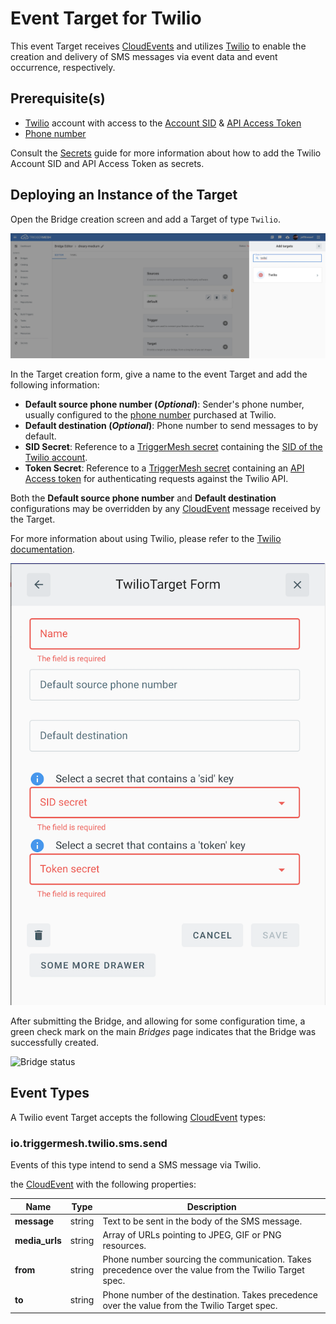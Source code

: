 # Event Target for Twilio

This event Target receives [CloudEvents][ce] and utilizes [Twilio][landing] to enable the creation and delivery of SMS
messages via event data and event occurrence, respectively.

## Prerequisite(s)

- [Twilio][try] account with access to the [Account SID][sid] & [API Access Token][token]
- [Phone number][pn]

Consult the [Secrets](../guides/secrets.md) guide for more information about
how to add the Twilio Account SID and API Access Token as secrets.

## Deploying an Instance of the Target

Open the Bridge creation screen and add a Target of type `Twilio`.

![Adding a Twilio Target](../images/twilio-target/create-bridge-1.png)

In the Target creation form, give a name to the event Target and add the following information:

- **Default source phone number (_Optional_)**: Sender's phone number, usually configured to the [phone number][pn] purchased at
  Twilio.
- **Default destination (_Optional_)**: Phone number to send messages to by default.
- **SID Secret**: Reference to a [TriggerMesh secret](../guides/secrets.md) containing the [SID of the Twilio account][sid].
- **Token Secret**: Reference to a [TriggerMesh secret](../guides/secrets.md) containing an [API Access token][token] for
  authenticating requests against the Twilio API.

Both the **Default source phone number** and **Default destination** configurations may be overridden by any
[CloudEvent][ce] message received by the Target.

For more information about using Twilio, please refer to the [Twilio documentation][docs].

![Twilio Target form](../images/twilio-target/create-bridge-2.png)

After submitting the Bridge, and allowing for some configuration time, a green check mark on the main _Bridges_ page
indicates that the Bridge was successfully created.

![Bridge status](../images/bridge-status-green.png)

## Event Types

A Twilio event Target accepts the following [CloudEvent][ce] types:


### io.triggermesh.twilio.sms.send 

Events of this type intend to send a SMS message via Twilio.

the [CloudEvent][ce] with the following properties:

| Name | Type | Description |
|------|------|-------------|
| **message** | string | Text to be sent in the body of the SMS message. |
| **media_urls** | string | Array of URLs pointing to JPEG, GIF or PNG resources. |
| **from** | string | Phone number sourcing the communication. Takes precedence over the value from the Twilio Target spec. |
| **to** | string | Phone number of the destination. Takes precedence over the value from the Twilio Target spec. |

[landing]: https://www.twilio.com/
[try]: https://www.twilio.com/try-twilio
[pn]: https://www.twilio.com/docs/phone-numbers
[sid]: https://www.twilio.com/docs/iam/api/account
[token]: https://www.twilio.com/docs/iam/access-tokens
[docs]: https://www.twilio.com/docs

[ce]: https://cloudevents.io/
[ce-jsonformat]: https://github.com/cloudevents/spec/blob/v1.0/json-format.md

